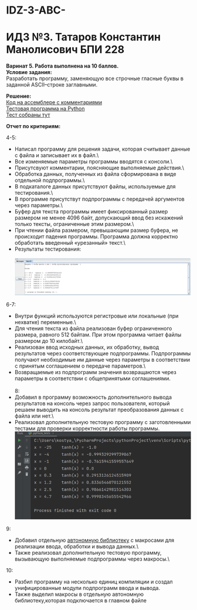 # IDZ-3-ABC-
# ИДЗ №3. Татаров Константин Манолисович БПИ 228
**Варинат 5. Работа выполнена на 10 баллов.\
Условие задания:**\
Разработать программу, заменяющую все строчные гласные буквы
в заданной ASCII–строке заглавными.

**Решение:**\
[Код на ассемблере с комментариями](https://github.com/kkkkkostya/IDZ2_ABC/tree/d8a7f76d2475c282c07c3d0477f39f4ccc9361a3/Assembler%20code)\
[Тестовая программа на Python](https://github.com/kkkkkostya/IDZ2_ABC/blob/dc3924cffe01536f5709c521da26135d72d3b7cf/python_tests.py)\
[Тест собраны тут](https://github.com/kkkkkostya/IDZ2_ABC/tree/aca2ecf9cbaa613ef26a774db299f27ed4a10e32/tests)

**Отчет по критериям:**

4-5: 
* Написал программу для решения задачи, которая считывает данные с файла и записывает их в файл.\
* Все изменяемые параметры программы вводятся с консоли.\
* Присутсвуют комментарии, поясняющие выполняемые действия.\
* Обработка данных, полученных из файла сформирована в виде отдельной подпрограммы.\
* В подкаталоге данных присутствуют файлы, используемые для тестирования.\
* В программе присутствут подпрограммы с передачей аргументов через параметры.\
* Буфер для текста программы имеет фиксированный размер размером не менее 4096 байт, допускающий ввод без искажений только тексты, ограниченные этим размером.\
* При чтении файла размером, превышающим размер буфера, не происходит падения программы. Программа должна корректно обработать введенный «урезанный» текст.\
* Результаты тестирования:\
\
![Результаты тестирования:](https://github.com/kkkkkostya/IDZ2_ABC/blob/aca2ecf9cbaa613ef26a774db299f27ed4a10e32/tests/res_tests.png)

6-7: 
* Внутри функций используются регистровые или локальные (при нехватке) переменные.\
* Для чтения текста из файла реализован буфер ограниченного размера, равного 512 байтам. При этом программа читает файлы размером до 10 килобайт.\
* Реализован ввод исходных данных, их обработку, вывод результатов через соответствующие подпрограммы. Подпрограммы получают необходимые им данные через параметры в соответствии с принятым соглашением о передаче параметров.\
* Возвращаемые из подпрограмм значения возвращаются через параметры в соответствии с общепринятыми соглашениями.\
\
8: 
* Добавил в программу возможность дополнительного вывода результатов на консоль через запрос пользователя, который решаем выводить на консоль результат преобразования данных с файла или нет.\
* Реализовал дополнительную тестовую программу с заготовленными тестами для проверки корректности работы программы.
\
![Результаты тестирования:](https://github.com/kkkkkostya/IDZ2_ABC/blob/aca2ecf9cbaa613ef26a774db299f27ed4a10e32/tests/res_python_tests.png)

9: 
* Добавил отдельную [автономную библиотеку](https://github.com/kkkkkostya/IDZ2_ABC/blob/aca2ecf9cbaa613ef26a774db299f27ed4a10e32/Assembler%20code/macrlib.asm) с макросами для реализации ввода, обработки и вывода данных.\
* Также реализовал дополнительную тестовую программу, вызывающую выполняемые подпрограммы через макросы.\

10: 
* Разбил программу на несколько единиц компиляции и создал унифицированные модули подпрограмм ввода и вывода. 
* Также выделил макросы в отдельную автономную библиотеку,которая подключается в главном файле
